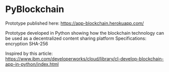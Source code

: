 ﻿# PyBlockchain

Prototype published here: https://app-blockchain.herokuapp.com/

Prototype developed in Python showing how the blockchain technology can be used as a decentralized content sharing platform
Specifications: encryption SHA-256

Inspired by this article: https://www.ibm.com/developerworks/cloud/library/cl-develop-blockchain-app-in-python/index.html
